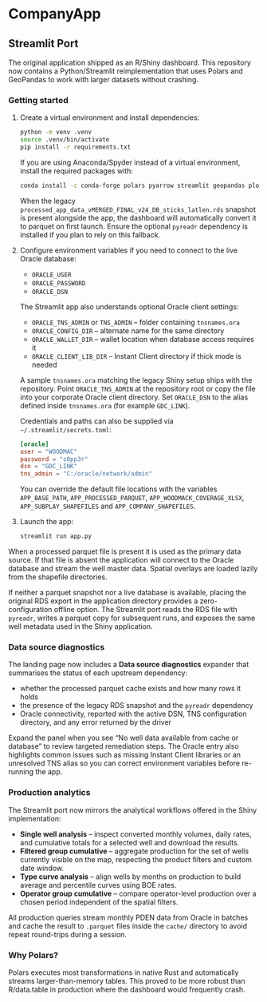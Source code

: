 # CompanyApp

## Streamlit Port

The original application shipped as an R/Shiny dashboard. This repository
now contains a Python/Streamlit reimplementation that uses Polars and
GeoPandas to work with larger datasets without crashing.

### Getting started

1. Create a virtual environment and install dependencies:
   ```bash
   python -m venv .venv
   source .venv/bin/activate
   pip install -r requirements.txt
   ```
   If you are using Anaconda/Spyder instead of a virtual environment,
   install the required packages with:
   ```bash
   conda install -c conda-forge polars pyarrow streamlit geopandas plotly pyreadr
   ```
   When the legacy `processed_app_data_vMERGED_FINAL_v24_DB_sticks_latlen.rds`
   snapshot is present alongside the app, the dashboard will automatically
   convert it to parquet on first launch. Ensure the optional `pyreadr`
   dependency is installed if you plan to rely on this fallback.
2. Configure environment variables if you need to connect to the live
   Oracle database:
   - `ORACLE_USER`
   - `ORACLE_PASSWORD`
   - `ORACLE_DSN`

   The Streamlit app also understands optional Oracle client settings:
   - `ORACLE_TNS_ADMIN` or `TNS_ADMIN` – folder containing `tnsnames.ora`
   - `ORACLE_CONFIG_DIR` – alternate name for the same directory
   - `ORACLE_WALLET_DIR` – wallet location when database access requires it
   - `ORACLE_CLIENT_LIB_DIR` – Instant Client directory if thick mode is needed

   A sample `tnsnames.ora` matching the legacy Shiny setup ships with the
   repository. Point `ORACLE_TNS_ADMIN` at the repository root or copy the
   file into your corporate Oracle client directory. Set `ORACLE_DSN` to the
   alias defined inside `tnsnames.ora` (for example `GDC_LINK`).

   Credentials and paths can also be supplied via `~/.streamlit/secrets.toml`:
   ```toml
   [oracle]
   user = "WOODMAC"
   password = "c0pp3r"
   dsn = "GDC_LINK"
   tns_admin = "C:/oracle/network/admin"
   ```

   You can override the default file locations with the variables
   `APP_BASE_PATH`, `APP_PROCESSED_PARQUET`, `APP_WOODMACK_COVERAGE_XLSX`,
   `APP_SUBPLAY_SHAPEFILES` and `APP_COMPANY_SHAPEFILES`.
3. Launch the app:
   ```bash
   streamlit run app.py
   ```

When a processed parquet file is present it is used as the primary data
source. If that file is absent the application will connect to the
Oracle database and stream the well master data. Spatial overlays are
loaded lazily from the shapefile directories.

If neither a parquet snapshot nor a live database is available, placing
the original RDS export in the application directory provides a
zero-configuration offline option. The Streamlit port reads the RDS file
with `pyreadr`, writes a parquet copy for subsequent runs, and exposes
the same well metadata used in the Shiny application.

### Data source diagnostics

The landing page now includes a **Data source diagnostics** expander that
summarises the status of each upstream dependency:

- whether the processed parquet cache exists and how many rows it holds
- the presence of the legacy RDS snapshot and the `pyreadr` dependency
- Oracle connectivity, reported with the active DSN, TNS configuration
  directory, and any error returned by the driver

Expand the panel when you see “No well data available from cache or
database” to review targeted remediation steps. The Oracle entry also
highlights common issues such as missing Instant Client libraries or an
unresolved TNS alias so you can correct environment variables before
re-running the app.

### Production analytics

The Streamlit port now mirrors the analytical workflows offered in the
Shiny implementation:

- **Single well analysis** – inspect converted monthly volumes, daily
  rates, and cumulative totals for a selected well and download the
  results.
- **Filtered group cumulative** – aggregate production for the set of
  wells currently visible on the map, respecting the product filters and
  custom date window.
- **Type curve analysis** – align wells by months on production to build
  average and percentile curves using BOE rates.
- **Operator group cumulative** – compare operator-level production over
  a chosen period independent of the spatial filters.

All production queries stream monthly PDEN data from Oracle in batches
and cache the result to `.parquet` files inside the `cache/` directory
to avoid repeat round-trips during a session.

### Why Polars?

Polars executes most transformations in native Rust and automatically
streams larger-than-memory tables. This proved to be more robust than
R/data.table in production where the dashboard would frequently crash.
